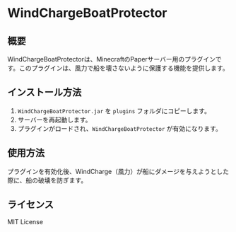 # WindChargeBoatProtector

## 概要
WindChargeBoatProtectorは、MinecraftのPaperサーバー用のプラグインです。このプラグインは、風力で船を壊さないように保護する機能を提供します。

## インストール方法
1. `WindChargeBoatProtector.jar` を `plugins` フォルダにコピーします。
2. サーバーを再起動します。
3. プラグインがロードされ、`WindChargeBoatProtector` が有効になります。

## 使用方法
プラグインを有効化後、WindCharge（風力）が船にダメージを与えようとした際に、船の破壊を防ぎます。

## ライセンス
MIT License